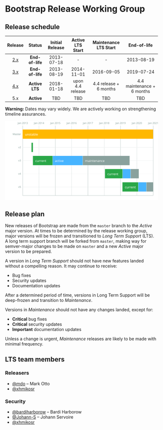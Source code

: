 # Bootstrap Release Working Group

## Release schedule

| Release  | Status              | Initial Release | Active LTS Start | Maintenance LTS Start | End-of-life               |
| :--:     | :---:               | :---:           | :---:            | :---:                 | :---:                     |
| [2.x][]  | **End-of-life**     | 2013-07-18      | -                | -                     | 2013-08-19                |
| [3.x][]  | **End-of-life**     | 2013-08-19      | 2014-11-01       | 2016-09-05            | 2019-07-24                |
| [4.x][]  | **Active LTS**      | 2018-01-18      | upon 4.4 release | 4.4 release + 6 months| 4.4 maintenance + 6 months|
| 5.x      | **Active**          | TBD             | TBD              | TBD                   | TBD                       |

**Warning:** Dates may vary widely. We are actively working on strengthening timeline assurances.

![LTS schedule](schedule.svg)

[2.x]: https://getbootstrap.com/2.3.2/getting-started.html#download-bootstrap
[3.x]: https://getbootstrap.com/docs/3.4/getting-started/#download
[4.x]: https://getbootstrap.com/docs/4.3/getting-started/download/

## Release plan

New releases of Bootstrap are made from the `master` branch to the _Active_ major version. At times to be determined by the release working group, major versions will be frozen and transitioned to _Long Term Support_ (LTS). A long term support branch will be forked from `master`, making way for semver-major changes to be made on `master` and a new _Active_ major version to be prepared.

A version in _Long Term Support_ should not have new features landed without a compelling reason. It may continue to receive:

* Bug fixes
* Security updates
* Documentation updates

After a determined period of time, versions in Long Term Support will be deep-frozen and transition to _Maintenance_.

Versions in _Maintenance_ should not have any changes landed, except for:

* **Critical** bug fixes
* **Critical** security updates
* **Important** documentation updates

Unless a change is urgent, _Maintenance_ releases are likely to be made with minimal frequency.

## LTS team members

### Releasers

* [@mdo](https://github.com/mdo) – Mark Otto
* [@xhmikosr](https://github.com/xhmikosr)

### Security

* [@bardiharborow](https://github.com/bardiharborow) – Bardi Harborow
* [@Johann-S](https://github.com/Johann-S) – Johann Servoire
* [@xhmikosr](https://github.com/xhmikosr)
